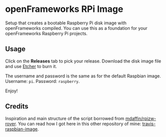 # openFrameworks RPi Image

Setup that creates a bootable Raspberry Pi disk image with openFrameworks compiled. You can use this as a foundation for your openFrameworks Raspberry Pi projects. 

## Usage

Click on the **Releases** tab to pick your release. Download the disk image file and use [Etcher](https://etcher.io) to burn it.

The username and password is the same as for the default Raspbian image. Username: `pi`. Password: `raspberry`. 

Enjoy!

## Credits

Inspiration and main structure of the script borrowed from [mdaffin/rpizw-rover](https://github.com/mdaffin/rpizw-rover). You can read how I got here in this other repository of mine: [travis-raspbian-image](https://github.com/kr15h/travis-raspbian-image).

